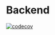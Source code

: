 # Backend

[![codecov](https://codecov.io/gh/tcc-fga-igor-paiva-thiago-lopes/backend/branch/main/graph/badge.svg?token=AsxWX0BLTY)](https://codecov.io/gh/tcc-fga-igor-paiva-thiago-lopes/backend)
